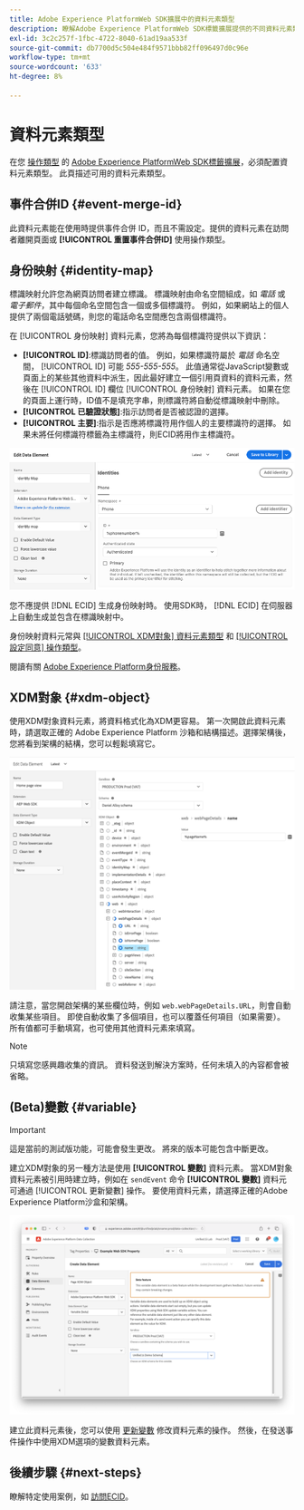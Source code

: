 ```yaml
---
title: Adobe Experience PlatformWeb SDK擴展中的資料元素類型
description: 瞭解Adobe Experience PlatformWeb SDK標籤擴展提供的不同資料元素類型。
exl-id: 3c2c257f-1fbc-4722-8040-61ad19aa533f
source-git-commit: db7700d5c504e484f9571bbb82ff096497d0c96e
workflow-type: tm+mt
source-wordcount: '633'
ht-degree: 8%

---
```



# 資料元素類型

在您 [操作類型](action-types.md) 的 [Adobe Experience PlatformWeb SDK標籤擴展](web-sdk-extension-configuration.md)，必須配置資料元素類型。 此頁描述可用的資料元素類型。

## 事件合併ID {#event-merge-id}

此資料元素能在使用時提供事件合併 ID，而且不需設定。提供的資料元素在訪問者離開頁面或 **[!UICONTROL 重置事件合併ID]** 使用操作類型。

## 身份映射 {#identity-map}

標識映射允許您為網頁訪問者建立標識。 標識映射由命名空間組成，如 _電話_ 或 _電子郵件_，其中每個命名空間包含一個或多個標識符。 例如，如果網站上的個人提供了兩個電話號碼，則您的電話命名空間應包含兩個標識符。

在 [!UICONTROL 身份映射] 資料元素，您將為每個標識符提供以下資訊：

* **[!UICONTROL ID]**:標識訪問者的值。 例如，如果標識符屬於 _電話_ 命名空間， [!UICONTROL ID] 可能 _555-555-555_。 此值通常從JavaScript變數或頁面上的某些其他資料中派生，因此最好建立一個引用頁資料的資料元素，然後在 [!UICONTROL ID] 欄位 [!UICONTROL 身份映射] 資料元素。 如果在您的頁面上運行時，ID值不是填充字串，則標識符將自動從標識映射中刪除。
* **[!UICONTROL 已驗證狀態]**:指示訪問者是否被認證的選擇。
* **[!UICONTROL 主要]**:指示是否應將標識符用作個人的主要標識符的選擇。 如果未將任何標識符標籤為主標識符，則ECID將用作主標識符。

![顯示「編輯資料元素」螢幕的UI影像。](./assets/identity-map-data-element.png)

您不應提供 [!DNL ECID] 生成身份映射時。 使用SDK時， [!DNL ECID] 在伺服器上自動生成並包含在標識映射中。

身份映射資料元常與 [[!UICONTROL XDM對象] 資料元素類型](#xdm-object) 和 [[!UICONTROL 設定同意] 操作類型](action-types.md#set-consent)。

閱讀有關 [Adobe Experience Platform身份服務](../../identity-service/home.md)。

## XDM對象 {#xdm-object}

使用XDM對象資料元素，將資料格式化為XDM更容易。 第一次開啟此資料元素時，請選取正確的 Adobe Experience Platform 沙箱和結構描述。選擇架構後，您將看到架構的結構，您可以輕鬆填寫它。

![顯示XDM對象結構的UI影像。](assets/XDM-object.png)

請注意，當您開啟架構的某些欄位時，例如 `web.webPageDetails.URL`，則會自動收集某些項目。 即使自動收集了多個項目，也可以覆蓋任何項目（如果需要）。 所有值都可手動填寫，也可使用其他資料元素來填寫。

>[!NOTE]
>
>只填寫您感興趣收集的資訊。 資料發送到解決方案時，任何未填入的內容都會被省略。

## (Beta)變數 {#variable}

>[!IMPORTANT]
>
>這是當前的測試版功能，可能會發生更改。 將來的版本可能包含中斷更改。

建立XDM對象的另一種方法是使用 **[!UICONTROL 變數]** 資料元素。 當XDM對象資料元素被引用時建立時，例如在 `sendEvent` 命令 **[!UICONTROL 變數]** 資料元可通過 [!UICONTROL 更新變數] 操作。 要使用資料元素，請選擇正確的Adobe Experience Platform沙盒和架構。

![顯示「建立資料元素」螢幕的UI影像。](assets/variable-data-element.png)

建立此資料元素後，您可以使用 [更新變數](./action-types.md#update-variable) 修改資料元素的操作。 然後，在發送事件操作中使用XDM選項的變數資料元素。

## 後續步驟 {#next-steps}

瞭解特定使用案例，如 [訪問ECID](accessing-the-ecid.md)。
